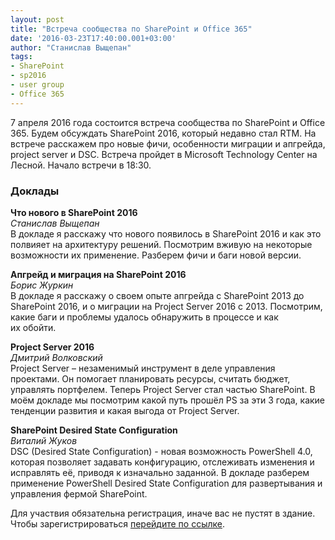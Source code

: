 ```yaml
---
layout: post
title: "Встреча сообщества по SharePoint и Office 365"
date: '2016-03-23T17:40:00.001+03:00'
author: "Станислав Выщепан"
tags:
- SharePoint
- sp2016
- user group
- Office 365
---
```


7 апреля 2016 года состоится встреча сообщества по SharePoint и Office 365. Будем обсуждать SharePoint 2016, который недавно стал RTM. На встрече расскажем про новые фичи, особенности миграции и апгрейда, project server и DSC. Встреча пройдет в Microsoft Technology Center на Лесной. Начало встречи в 18:30. 

### Доклады
__Что нового в SharePoint 2016__   
*Станислав Выщепан*  
В докладе я расскажу что нового появилось в SharePoint 2016 и как это полвияет на архитектуру решений. Посмотрим вживую на некоторые возможности их применение. Разберем фичи и баги новой версии. 

__Апгрейд и миграция на SharePoint 2016__  
*Борис Журкин*  
В докладе я расскажу о своем опыте апгрейда c SharePoint 2013 до SharePoint 2016, и о миграции на Project Server 2016 с 2013. Посмотрим, какие баги и проблемы удалось обнаружить в процессе и как их обойти.

__Project Server 2016__  
*Дмитрий Волковский*  
Project Server – незаменимый инструмент в деле управления проектами. Он помогает планировать ресурсы, считать бюджет, управлять портфелем. Теперь Project Server стал частью SharePoint. В моём докладе мы посмотрим какой путь прошёл PS за эти 3 года, какие тенденции развития и какая выгода от Project Server.

__SharePoint Desired State Configuration__  
*Виталий Жуков*  
DSC (Desired State Configuration) - новая возможность PowerShell 4.0, которая позволяет задавать конфигурацию, отслеживать изменения и исправлять её, приводя к изначально заданной. В докладе разберем применение PowerShell Desired State Configuration для развертывания и управления фермой SharePoint.

Для участвия обязательна регистрация, иначе вас не пустят в здание.  
Чтобы зарегистрироваться [перейдите по ссылке](https://gandjustas.timepad.ru/event/309451/).
